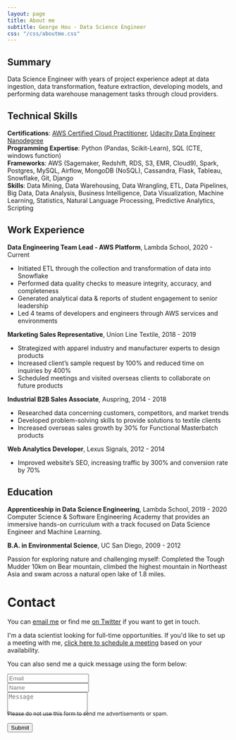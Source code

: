 ```yaml
---
layout: page
title: About me
subtitle: George Hou - Data Science Engineer
css: "/css/aboutme.css"
---
```

<span class="fa fa-user about-icon"></span>
## Summary
Data Science Engineer with years of project experience adept at data ingestion, data transformation, feature extraction, developing models, and performing data warehouse management tasks through cloud providers.

<span class="fa fa-code about-icon"></span>
## Technical Skills
**Certifications**: [AWS Certified Cloud Practitioner](https://www.youracclaim.com/badges/23aa7aa9-348b-4e55-beae-947288a90b6e/public_url), [Udacity Data Engineer Nanodegree](https://graduation.udacity.com/confirm/E4SMCKGS)
<br>
**Programming Expertise**: Python (Pandas, Scikit-Learn), SQL (CTE, windows function)
<br>
**Frameworks**: AWS (Sagemaker, Redshift, RDS, S3, EMR, Cloud9), Spark, Postgres, MySQL, Airflow, MongoDB (NoSQL), Cassandra, Flask, Tableau, Snowflake, Git, Django
<br>
**Skills**: Data Mining, Data Warehousing, Data Wrangling, ETL, Data Pipelines, Big Data, Data Analysis, Business Intelligence, Data Visualization, Machine Learning, Statistics, Natural Language Processing, Predictive Analytics, Scripting

<span class="fa fa-briefcase about-icon"></span>
## Work Experience
**Data Engineering Team Lead - AWS Platform**, Lambda School, 2020 - Current
- Initiated ETL through the collection and transformation of data into Snowflake
- Performed data quality checks to measure integrity, accuracy, and completeness
- Generated analytical data & reports of student engagement to senior leadership
- Led 4 teams of developers and engineers through AWS services and environments

**Marketing Sales Representative**, Union Line Textile, 2018 - 2019
- Strategized with apparel industry and manufacturer experts to design products
- Increased client’s sample request by 100% and reduced time on inquiries by 400%
- Scheduled meetings and visited overseas clients to collaborate on future products

**Industrial B2B Sales Associate**, Auspring, 2014 - 2018
- Researched data concerning customers, competitors, and market trends
- Developed problem-solving skills to provide solutions to textile clients
- Increased overseas sales growth by 30% for Functional Masterbatch products

**Web Analytics Developer**, Lexus Signals, 2012 - 2014
- Improved website’s SEO, increasing traffic by 300% and conversion rate by 70%

<span class="fa fa-graduation-cap about-icon"></span>
## Education
**Apprenticeship in Data Science Engineering**, Lambda School, 2019 - 2020
<br>
Computer Science & Software Engineering Academy that provides an immersive hands-on curriculum with a track focused on Data Science Engineer and Machine Learning.

**B.A. in Environmental Science**, UC San Diego, 2009 - 2012

<span class="fa fa-heart about-icon"></span>
Passion for exploring nature and challenging myself: Completed the Tough Mudder 10km on Bear mountain, climbed the highest mountain in Northeast Asia and swam across a natural open lake of 1.8 miles.

<span class="fa fa-envelope about-icon"></span>
# Contact
<p>You can <a href="mailto:georgehou2008@gmail.com?subject=Hello from gyhou.com">email me</a> or find me <a href="https://twitter.com/gyhou">on Twitter</a> if you want to get in touch.</p>
<p>I'm a data scientist looking for full-time opportunities. If you'd like to set up a meeting with me, <a href="https://calendly.com/gyhou/meeting">click here to schedule a meeting</a> based on your availability.</p>

<form action="https://formspree.io/mgekrkbr" method="POST" class="form" id="contact-form">
  <p>You can also send me a quick message using the form below:</p>
  <div class="row">
    <div class="col-xs-6">
      <input type="email" name="_replyto" class="form-control input-lg" placeholder="Email" title="Email">
    </div>
    <div class="col-xs-6">
      <input type="text" name="name" class="form-control input-lg" placeholder="Name" title="Name">
    </div>
  </div>
  <input type="hidden" name="_subject" value="New submission from gyhou.com">
  <textarea type="text" name="content" class="form-control input-lg" placeholder="Message" title="Message" required="required" rows="3"></textarea>
  <input type="text" name="_gotcha" style="display:none">
  <input type="hidden" name="_next" value="?message=Your message was sent successfully, thanks!" />
  
  <div style="font-size: 12px; margin: -10px 0 10px;">Please do not use this form to send me advertisements or spam.</div>
  
  <button type="submit" class="btn btn-lg btn-primary">Submit</button>
  </form>
